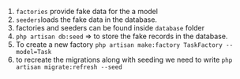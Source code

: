 1. `factories` provide fake data for the a model
2. `seeders`loads the fake data in the database.
3. factories and seeders can be found inside `database` folder
4. `php artisan db:seed` => to store the fake records in the database.
5. To create a new factory `php artisan make:factory TaskFactory --model=Task`
6. to recreate the migrations along with seeding we need to write `php artisan migrate:refresh --seed`